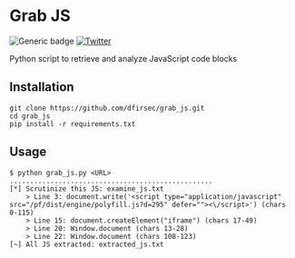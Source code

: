 # Grab JS

![Generic badge](https://img.shields.io/badge/python-3.7-blue.svg) [![Twitter](https://img.shields.io/badge/Twitter-@pulsecode-blue.svg)](https://twitter.com/pulsecode)

Python script to retrieve and analyze JavaScript code blocks

## Installation

```text
git clone https://github.com/dfirsec/grab_js.git
cd grab_js
pip install -r requirements.txt
```

## Usage

```text
$ python grab_js.py <URL>
..................................................
[*] Scrutinize this JS: examine_js.txt
    > Line 3: document.write('<script type="application/javascript" src="/pf/dist/engine/polyfill.js?d=295" defer=""><\/script>') (chars 0-115)
    > Line 15: document.createElement("iframe") (chars 17-49)
    > Line 20: Window.document (chars 13-28)
    > Line 22: Window.document (chars 108-123)
[~] All JS extracted: extracted_js.txt
```
